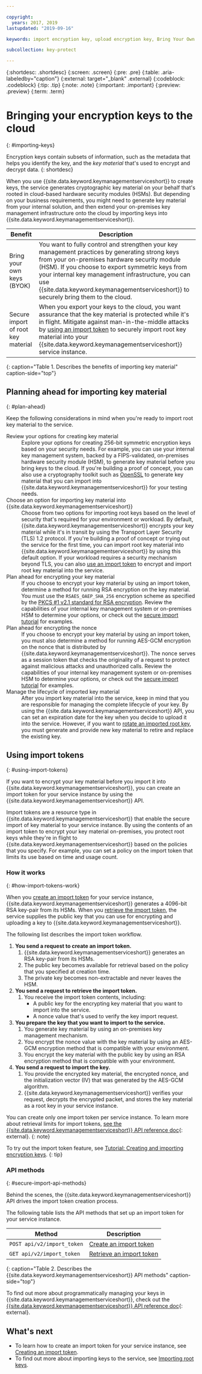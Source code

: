 ```yaml
---

copyright:
  years: 2017, 2019
lastupdated: "2019-09-16"

keywords: import encryption key, upload encryption key, Bring Your Own Key, BYOK, secure import, import tokens 

subcollection: key-protect

---
```


{:shortdesc: .shortdesc}
{:screen: .screen}
{:pre: .pre}
{:table: .aria-labeledby="caption"}
{:external: target="_blank" .external}
{:codeblock: .codeblock}
{:tip: .tip}
{:note: .note}
{:important: .important}
{:preview: .preview} 
{:term: .term}

# Bringing your encryption keys to the cloud
{: #importing-keys}

Encryption keys contain subsets of information, such as the metadata that helps you identify the key, and the _key material_ that's used to encrypt and decrypt data.
{: shortdesc}

When you use {{site.data.keyword.keymanagementserviceshort}} to create keys, the service generates cryptographic key material on your behalf that's rooted in cloud-based hardware security modules (HSMs). But depending on your business requirements, you might need to generate key material from your internal solution, and then extend your on-premises key management infrastructure onto the cloud by importing keys into {{site.data.keyword.keymanagementserviceshort}}.

| Benefit | Description |
| --- | --- |
| Bring your own keys (BYOK) | You want to fully control and strengthen your key management practices by generating strong keys from your on-premises hardware security module (HSM). If you choose to export symmetric keys from your internal key management infrastructure, you can use {{site.data.keyword.keymanagementserviceshort}} to securely bring them to the cloud. |
| Secure import of root key material | When you export your keys to the cloud, you want assurance that the key material is protected while it's in flight. Mitigate against man-in-the-middle attacks by [using an import token](#using-import-tokens) to securely import root key material into your {{site.data.keyword.keymanagementserviceshort}} service instance. |
{: caption="Table 1. Describes the benefits of importing key material" caption-side="top"}

## Planning ahead for importing key material
{: #plan-ahead}

Keep the following considerations in mind when you're ready to import root key material to the service.

<dl>
  <dt>Review your options for creating key material</dt>
    <dd>Explore your options for creating 256-bit symmetric encryption keys based on your security needs. For example, you can use your internal key management system, backed by a FIPS-validated, on-premises hardware security module (HSM), to generate key material before you bring keys to the cloud. If you're building a proof of concept, you can also use a cryptography toolkit such as <a href="https://www.openssl.org/" target="_blank" class="external">OpenSSL</a> to generate key material that you can import into {{site.data.keyword.keymanagementserviceshort}} for your testing needs.</dd>
  <dt>Choose an option for importing key material into {{site.data.keyword.keymanagementserviceshort}}</dt>
    <dd>Choose from two options for importing root keys based on the level of security that's required for your environment or workload. By default, {{site.data.keyword.keymanagementserviceshort}} encrypts your key material while it's in transit by using the Transport Layer Security (TLS) 1.2 protocol. If you're building a proof of concept or trying out the service for the first time, you can import root key material into {{site.data.keyword.keymanagementserviceshort}} by using this default option. If your workload requires a security mechanism beyond TLS, you can also <a href="#using-import-tokens">use an import token</a> to encrypt and import root key material into the service.</dd>
  <dt>Plan ahead for encrypting your key material</dt>
    <dd>If you choose to encrypt your key material by using an import token, determine a method for running RSA encryption on the key material. You must use the <code>RSAES_OAEP_SHA_256</code> encryption scheme as specified by the <a href="https://tools.ietf.org/html/rfc3447" target="_blank" class="external">PKCS #1 v2.1 standard for RSA encryption</a>. Review the capabilities of your internal key management system or on-premises HSM to determine your options, or check out the <a href="/docs/services/key-protect?topic=key-protect-tutorial-import-keys#tutorial-import-encrypt-key">secure import tutorial</a> for examples.</dd>
  <dt>Plan ahead for encrypting the nonce</dt>
    <dd>If you choose to encrypt your key material by using an import token, you must also determine a method for running AES-GCM encryption on the nonce that is distributed by {{site.data.keyword.keymanagementserviceshort}}. The nonce serves as a session token that checks the originality of a request to protect against malicious attacks and unauthorized calls. Review the capabilities of your internal key management system or on-premises HSM to determine your options, or check out the <a href="/docs/services/key-protect?topic=key-protect-tutorial-import-keys#tutorial-import-encrypt-nonce">secure import tutorial</a> for examples.</dd>
  <dt>Manage the lifecycle of imported key material</dt>
    <dd>After you import key material into the service, keep in mind that you are responsible for managing the complete lifecycle of your key. By using the {{site.data.keyword.keymanagementserviceshort}} API, you can set an expiration date for the key when you decide to upload it into the service. However, if you want to <a href="/docs/services/key-protect?topic=key-protect-rotate-keys">rotate an imported root key</a>, you must generate and provide new key material to retire and replace the existing key. </dd>
</dl>

## Using import tokens
{: #using-import-tokens}

If you want to encrypt your key material before you import it into {{site.data.keyword.keymanagementserviceshort}}, you can create an import token for your service instance by using the {{site.data.keyword.keymanagementserviceshort}} API. 

Import tokens are a resource type in {{site.data.keyword.keymanagementserviceshort}} that enable the secure import of key material to your service instance. By using the contents of an import token to encrypt your key material on-premises, you protect root keys while they're in flight to {{site.data.keyword.keymanagementserviceshort}} based on the policies that you specify. For example, you can set a policy on the import token that limits its use based on time and usage count.

### How it works
{: #how-import-tokens-work}

When you [create an import token](/docs/services/key-protect?topic=key-protect-create-import-tokens) for your service instance, {{site.data.keyword.keymanagementserviceshort}} generates a 4096-bit RSA key-pair from its HSMs. When you [retrieve the import token](/docs/services/key-protect?topic=key-protect-create-import-tokens#retrieve-import-token-api), the service supplies the public key that you can use for encrypting and uploading a key to {{site.data.keyword.keymanagementserviceshort}}.  

The following list describes the import token workflow.

1. **You send a request to create an import token.**
   1. {{site.data.keyword.keymanagementserviceshort}} generates an RSA key-pair from its HSMs.
   2. The public key becomes available for retrieval based on the policy that you specified at creation time.
   3. The private key becomes non-extractable and never leaves the HSM. 
2. **You send a request to retrieve the import token.**
   1. You receive the import token contents, including:
      - A public key for the encrypting key material that you want to import into the service.
      - A nonce value that's used to verify the key import request.
3. **You prepare the key that you want to import to the service.**
   1. You generate key material by using an on-premises key management mechanism.
   2. You encrypt the nonce value with the key material by using an AES-GCM encryption method that is compatible with your environment.
   3. You encrypt the key material with the public key by using an RSA encryption method that is compatible with your environment.
4. **You send a request to import the key.** 
   1. You provide the encrypted key material, the encrypted nonce, and the initialization vector (IV) that was generated by the AES-GCM algorithm.
   2. {{site.data.keyword.keymanagementserviceshort}} verifies your request, decrypts the encrypted packet, and stores the key material as a root key in your service instance.  

You can create only one import token per service instance. To learn more about retrieval limits for import tokens, [see the {{site.data.keyword.keymanagementserviceshort}} API reference doc](https://{DomainName}/apidocs/key-protect#create-an-import-token){: external}.
{: note} 

To try out the import token feature, see [Tutorial: Creating and importing encryption keys](/docs/services/key-protect?topic=key-protect-tutorial-import-keys).
{: tip}

### API methods
{: #secure-import-api-methods}

Behind the scenes, the {{site.data.keyword.keymanagementserviceshort}} API drives the import token creation process.  

The following table lists the API methods that set up an import token for your service instance.

| Method | Description |
| --- | --- |
| `POST api/v2/import_token` | [Create an import token](/docs/services/key-protect?topic=key-protect-create-import-tokens) |
| `GET api/v2/import_token` | [Retrieve an import token](/docs/services/key-protect?topic=key-protect-create-import-tokens) |
{: caption="Table 2. Describes the {{site.data.keyword.keymanagementserviceshort}} API methods" caption-side="top"}

To find out more about programmatically managing your keys in {{site.data.keyword.keymanagementserviceshort}}, check out the [{{site.data.keyword.keymanagementserviceshort}} API reference doc](https://{DomainName}/apidocs/key-protect){: external}.

## What's next

- To learn how to create an import token for your service instance, see [Creating an import token](/docs/services/key-protect?topic=key-protect-create-import-tokens).
- To find out more about importing keys to the service, see [Importing root keys](/docs/services/key-protect?topic=key-protect-import-root-keys). 
